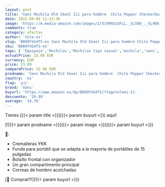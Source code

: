 ```yaml
---
layout: post
title: 'Vans Mochila Old Skool Iii para hombre  Chile Pepper Checkerboard  Talla única  Mochila Old Skool III'
date: 2022-09-05 11:53:36
image: 'https://m.media-amazon.com/images/I/51VMXU1GFLL._SL500_._SL400_.jpg'
comments: true
category: ofertas
author: 'tole.es'
slug: 'B089YVG4TS-es Vans Mochila Old Skool Iii para hombre Chile Pepper...'
sku: 'B089YVG4TS-es'
tags: [ 'Equipaje','Mochilas','Mochilas tipo casual','mochila','vans','🇪🇸', ]
actualPrice: 23.09 EUR
currency: EUR
price: 23.09
comparePrice: 32.98 EUR
prodname: 'Vans Mochila Old Skool Iii para hombre  Chile Pepper Checkerboard  Talla única  Mochila Old Skool III'
country: 'es'
flag: '🇪🇸'
brand: 'Vans'
buyurl: 'https://www.amazon.es/dp/B089YVG4TS/?tag=tolees-21'
descuento: '29.99'
average: '24.76'
---
```


Tienes [{{< param title >}}]({{< param buyurl >}}) aqui!

[![{{< param prodname >}}]({{< param image >}})]({{< param buyurl >}})

🔎:

- Cremalleras YKK
- Funda para portátil que se adapta a la mayoría de portátiles de 15 pulgadas
- Bolsillo frontal con organizador
- Un gran compartimento principal
- Correas de hombro acolchadas

[🛒 Comprar!!!]({{< param buyurl >}})
